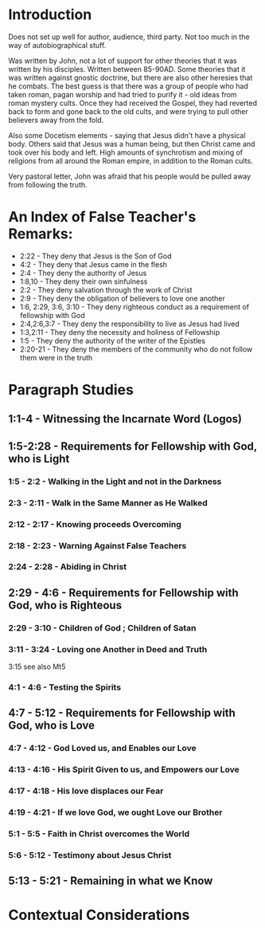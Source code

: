 # Introduction

Does not set up well for author, audience, third party. Not too much in
the way of autobiographical stuff.

Was written by John, not a lot of support for other theories that it was
written by his disciples. Written between 85-90AD. Some theories that it
was written against gnostic doctrine, but there are also other heresies
that he combats. The best guess is that there was a group of people who
had taken roman, pagan worship and had tried to purify it - old ideas
from roman mystery cults. Once they had received the Gospel, they had
reverted back to form and gone back to the old cults, and were trying to
pull other believers away from the fold.

Also some Docetism elements - saying that Jesus didn't have a physical
body. Others said that Jesus was a human being, but then Christ came and
took over his body and left. High amounts of synchrotism and mixing of
religions from all around the Roman empire, in addition to the Roman
cults.

Very pastoral letter, John was afraid that his people would be pulled
away from following the truth.

# An Index of False Teacher's Remarks:
+ 2:22 - They deny that Jesus is the Son of God
+ 4:2 - They deny that Jesus came in the flesh
+ 2:4 - They deny the authority of Jesus
+ 1:8,10 - They deny their own sinfulness
+ 2:2 - They deny salvation through the work of Christ
+ 2:9 - They deny the obligation of believers to love one another
+ 1:6, 2:29, 3:6, 3:10 - They deny righteous conduct as a requirement of
  fellowship with God
+ 2:4,2:6,3:7 - They deny the responsibility to live as Jesus had lived
+ 1:3,2:11 - They deny the necessity and holiness of Fellowship
+ 1:5 - They deny the authority of the writer of the Epistles
+ 2:20-21 - They deny the members of the community who do not follow them
  were in the truth

# Paragraph Studies

## 1:1-4 - Witnessing the Incarnate Word (Logos)

## 1:5-2:28 - Requirements for Fellowship with God, who is Light
### 1:5 - 2:2 - Walking in the Light and not in the Darkness
### 2:3 - 2:11 - Walk in the Same Manner as He Walked
### 2:12 - 2:17 - Knowing proceeds Overcoming
### 2:18 - 2:23 - Warning Against False Teachers
### 2:24 - 2:28 - Abiding in Christ

## 2:29 - 4:6 - Requirements for Fellowship with God, who is Righteous
### 2:29 - 3:10 - Children of God ; Children of Satan
### 3:11 - 3:24 - Loving one Another in Deed and Truth
3:15 see also Mt5
### 4:1 - 4:6 - Testing the Spirits

## 4:7 - 5:12 - Requirements for Fellowship with God, who is Love
### 4:7 - 4:12 - God Loved us, and Enables our Love
### 4:13 - 4:16 - His Spirit Given to us, and Empowers our Love
### 4:17 - 4:18 - His love displaces our Fear
### 4:19 - 4:21 - If we love God, we ought Love our Brother
### 5:1 - 5:5 - Faith in Christ overcomes the World
### 5:6 - 5:12 - Testimony about Jesus Christ

## 5:13 - 5:21 - Remaining in what we Know

# Contextual Considerations



